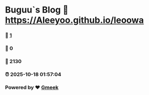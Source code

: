 # Buguu`s Blog :link: https://Aleeyoo.github.io/leoowa 
### :page_facing_up: [1](https://Aleeyoo.github.io/leoowa/tag.html) 
### :speech_balloon: 0 
### :hibiscus: 2130 
### :alarm_clock: 2025-10-18 01:57:04 
### Powered by :heart: [Gmeek](https://github.com/Meekdai/Gmeek)
